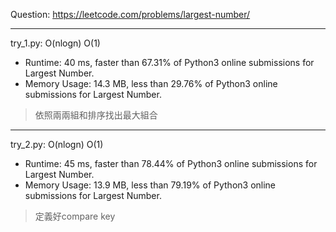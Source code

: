 Question: https://leetcode.com/problems/largest-number/

---

try_1.py: O(nlogn) O(1)

* Runtime: 40 ms, faster than 67.31% of Python3 online submissions for Largest Number.
* Memory Usage: 14.3 MB, less than 29.76% of Python3 online submissions for Largest Number.

> 依照兩兩組和排序找出最大組合

---

try_2.py: O(nlogn) O(1)

* Runtime: 45 ms, faster than 78.44% of Python3 online submissions for Largest Number.
* Memory Usage: 13.9 MB, less than 79.19% of Python3 online submissions for Largest Number.

> 定義好compare key